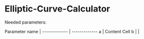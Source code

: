 # Elliptic-Curve-Calculator

Needed parameters:

Parameter name  | 
------------- | -------------
a  | Content Cell
b  |  \| 
